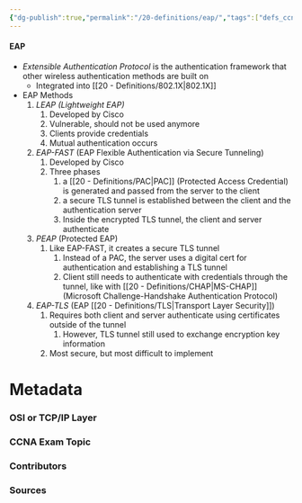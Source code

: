 ```yaml
---
{"dg-publish":true,"permalink":"/20-definitions/eap/","tags":["defs_ccna"]}
---
```


#### EAP
- *Extensible Authentication Protocol* is the authentication framework that other wireless authentication methods are built on
	- Integrated into [[20 - Definitions/802.1X\|802.1X]]
- EAP Methods
	1. *LEAP (Lightweight EAP)*
		1. Developed by Cisco
		2. Vulnerable, should not be used anymore
		3. Clients provide credentials
		4. Mutual authentication occurs
	2. *EAP-FAST* (EAP Flexible Authentication via Secure Tunneling)
		1. Developed by Cisco
		2. Three phases
			1. a [[20 - Definitions/PAC\|PAC]] (Protected Access Credential) is generated and passed from the server to the client
			2. a secure TLS tunnel is established between the client and the authentication server
			3. Inside the encrypted TLS tunnel, the client and server authenticate
	3. *PEAP* (Protected EAP)
		1. Like EAP-FAST, it creates a secure TLS tunnel
			1. Instead of a PAC, the server uses a digital cert for authentication and establishing a TLS tunnel
			2. Client still needs to authenticate with credentials through the tunnel, like with [[20 - Definitions/CHAP\|MS-CHAP]] (Microsoft Challenge-Handshake Authentication Protocol)
	4. *EAP-TLS* (EAP [[20 - Definitions/TLS\|Transport Layer Security]])
		1. Requires both client and server authenticate using certificates outside of the tunnel
			1. However, TLS tunnel still used to exchange encryption key information
		2. Most secure, but most difficult to implement


# Metadata
### OSI or TCP/IP Layer

### CCNA Exam Topic

### Contributors

### Sources

